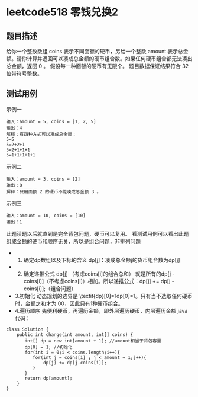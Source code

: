 # leetcode518 零钱兑换2
## 题目描述
给你一个整数数组 coins 表示不同面额的硬币，另给一个整数 amount 表示总金额。请你计算并返回可以凑成总金额的硬币组合数。如果任何硬币组合都无法凑出总金额，返回 0 。
假设每一种面额的硬币有无限个。 题目数据保证结果符合 32 位带符号整数。
## 测试用例
示例一
```
输入：amount = 5, coins = [1, 2, 5]
输出：4
解释：有四种方式可以凑成总金额：
5=5
5=2+2+1
5=2+1+1+1
5=1+1+1+1+1
```
示例二
```
输入：amount = 3, coins = [2]
输出：0
解释：只用面额 2 的硬币不能凑成总金额 3 。
```
示例三
```
输入：amount = 10, coins = [10] 
输出：1
```
此题读题以后就直到是完全背包问题，硬币可以复用。
看测试用例可以看出此题组成金额的硬币和顺序无关，所以是组合问题，非排列问题
 - 1. 确定dp数组以及下标的含义
dp[j]：凑成总⾦额j的货币组合数为dp[j]
 - 2. 确定递推公式
dp[j] （考虑coins[i]的组合总和） 就是所有的dp[j - coins[i]]（不考虑coins[i]）相加。所以递推公式：dp[j] += dp[j - coins[i]];（组合问题）
 - 3.初始化
动态规划的边界是 \textit{dp}[0]=1dp[0]=1。只有当不选取任何硬币时，金额之和才为 00，因此只有1种硬币组合。
 - 4.遍历顺序
先便利硬币，再遍历金额，即外层遍历硬币，内层遍历金额
java代码：
```
class Solution {
    public int change(int amount, int[] coins) {
       int[] dp = new int[amount + 1]; //amount相当于背包容量
       dp[0] = 1; //初始化
       for(int i = 0;i < coins.length;i++){
          for(int j = coins[i] ; j < amount + 1;j++){
              dp[j] += dp[j-coins[i]];
          }
       }
       return dp[amount];
    }
}
```





